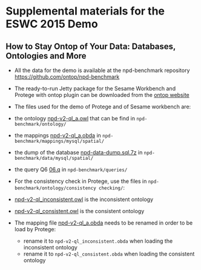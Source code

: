 #  Supplemental materials for the ESWC 2015 Demo 
## How to Stay Ontop of Your Data: Databases, Ontologies and More
 
 
 - All the data for the demo is available at the npd-benchmark repository  https://github.com/ontop/npd-benchmark
 
- The ready-to-run Jetty package for the Sesame Workbench and Protege with ontop plugin can be downloaded from the  [ontop website](http://ontop.inf.unibz.it/?page_id=11)

- The files used for the demo of Protege and of Sesame workbench are:
 - the ontology [npd-v2-ql_a.owl](https://github.com/ontop/npd-benchmark/blob/master/ontology/npd-v2-ql_a.owl) that can be find in `npd-benchmark/ontology/`
 - the mappings [npd-v2-ql_a.obda](https://github.com/ontop/npd-benchmark/blob/master/mappings/mysql/spatial/npd-v2-ql_a.obda) in `npd-benchmark/mappings/mysql/spatial/`
 - the dump  of the database [npd-data-dump.sql.7z](https://github.com/ontop/npd-benchmark/blob/master/data/mysql/spatial) in `npd-benchmark/data/mysql/spatial/`
 - the query Q6 [06.q](https://github.com/ontop/npd-benchmark/blob/master/queries/06.q) in `npd-benchmark/queries/`

 
- For the consistency check in Protege, use the files in `npd-benchmark/ontology/consistency checking/`:
 - [npd-v2-ql_inconsistent.owl](https://github.com/ontop/npd-benchmark/blob/master/ontology/consistency%20checking/npd-v2-ql_inconsistent.owl) is the inconsistent ontology
 - [npd-v2-ql_consistent.owl](https://github.com/ontop/npd-benchmark/blob/master/ontology/consistency%20checking/npd-v2-ql_consistent.owl) is the consistent ontology
 - The mapping file [npd-v2-ql_a.obda](https://github.com/ontop/npd-benchmark/blob/master/mappings/mysql/spatial/npd-v2-ql_a.obda) needs to be renamed in order to be load by Protege:
    -  rename it to `npd-v2-ql_inconsistent.obda` when loading the inconsistent ontology
    -  rename it to `npd-v2-ql_consistent.obda` when loading the consistent ontology 
